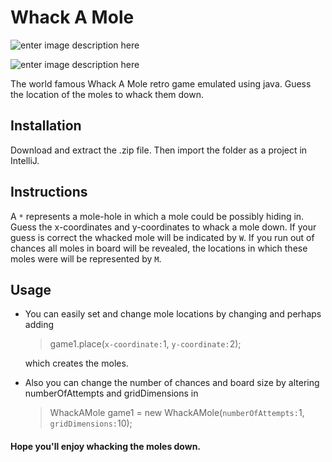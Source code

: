 # Whack A Mole 

![enter image description here](https://lh3.googleusercontent.com/VTcdDdNmI57Lm5gS-iQ2fNjStmQlkEg7mipyGnZWcLEISJq6MeC_WmuHM3dlr9wamGo9IonjNJ8)


![enter image description here](https://lh3.googleusercontent.com/wa49iJG--doieUP8Ot8LiMR1w-IB3YFvBm0Nr0VjIxHKjfR3nzV7F0XslbZ4iCLqIF6D16f9Urg)



The world famous Whack A Mole retro game emulated using java. Guess the location of the moles to whack them down.

## Installation
Download and extract the .zip file. Then import the folder as a project in IntelliJ.

## Instructions

A `*` represents a mole-hole in which  a mole could be possibly hiding in. Guess the x-coordinates and y-coordinates to whack a mole down. If your guess is correct the whacked mole will be indicated by `W`.  If you run out of chances all moles in board will be revealed, the locations in which these moles were will be represented by `M`.

## Usage

 - You can easily set and change mole locations by changing and perhaps
   adding 
   
   > game1.place(`x-coordinate:`1, `y-coordinate:`2); 
   
   which creates the moles.
 - Also you can change the number of chances and  board size by altering
   numberOfAttempts and gridDimensions in
   
   > WhackAMole game1 = new WhackAMole(`numberOfAttempts:`1, `gridDimensions:`10);

#### Hope you'll enjoy whacking the moles down.

